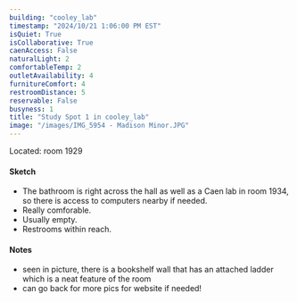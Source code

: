 ```yaml
---
building: "cooley_lab"
timestamp: "2024/10/21 1:06:00 PM EST"
isQuiet: True
isCollaborative: True
caenAccess: False
naturalLight: 2
comfortableTemp: 2
outletAvailability: 4
furnitureComfort: 4
restroomDistance: 5
reservable: False
busyness: 1
title: "Study Spot 1 in cooley_lab"
image: "/images/IMG_5954 - Madison Minor.JPG"
---
```


Located: room 1929

#### Sketch
- The bathroom is right across the hall as well as a Caen lab in room 1934, so there is access to computers nearby if needed.
- Really comforable.
- Usually empty.
- Restrooms within reach.


#### Notes
- seen in picture, there is a bookshelf wall that has an attached ladder which is a neat feature of the room
- can go back for more pics for website if needed!

